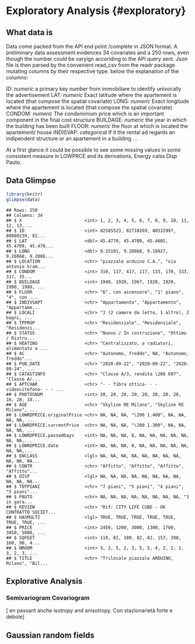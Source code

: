 
# Exploratory Analysis {#exploratory}

## What data is

Data come packed from the API end point /complete in JSON format. A preliminary data assessment evidences 34 covariates and a  250 rows, even though the number could be varyign accoriding to the API query sent. Json file is then parsed by the convenient read_csv from the readr package mutating columns by their respective type. 
below the explanation of the columns:

ID: _numeric_ a primary key number from immobiliare to identify univocally the advertisement 
LAT: _numeric_ Exact latitude where the apartement is located (that compose the spatial covariate) 
LONG: _numeric_ Exact longitude where the apartement is located (that compose the spatial covariate)
CONDOM:  _numeric_ The condominium price which is an important component in the final cost structure
BUILDAGE: _numeric_ the year in which the building has been built
FLOOR: _numeric_ the floor at which is located the apartement/ house
INDISVAP: _categorical_ If it the rental ad regards an indipendent structure or an apartement in a building
...




At a first glance it could be possible to see some missing values in some consistent measure in LOWPRCE and its derivations, Energy calss Disp Pauto. 



## Data Glimpse 

```r
library(knitr)
glimpse(data)
```

```
## Rows: 250
## Columns: 34
## $ X                        <int> 1, 2, 3, 4, 5, 6, 7, 8, 9, 10, 11, 12, 13,...
## $ ID                       <int> 82585523, 82710269, 80532997, 80880239, 82...
## $ LAT                      <dbl> 45.4770, 45.4709, 45.4605, 45.4709, 45.470...
## $ LONG                     <dbl> 9.15101, 9.20868, 9.18927, 9.20868, 9.2086...
## $ LOCATION                 <chr> "piazzale arduino C.A.", "via antonio kram...
## $ CONDOM                   <int> 310, 117, 417, 117, 133, 170, 333, 317, 35...
## $ BUILDAGE                 <int> 1940, 1920, 1967, 1920, 1920, 1990, 1900, ...
## $ FLOOR                    <chr> "6°, con ascensore", "1° piano", "4°, con ...
## $ INDIVSAPT                <chr> "Appartamento", "Appartamento", "Appartame...
## $ LOCALI                   <chr> "3 (2 camere da letto, 1 altro), 2 bagni, ...
## $ TPPROP                   <chr> "Residenziale", "Residenziale", "Residenzi...
## $ STATUS                   <chr> "Nuovo / In costruzione", "Ottimo / Ristru...
## $ HEATING                  <chr> "Centralizzato, a radiatori, alimentato a ...
## $ AC                       <chr> "Autonomo, freddo", NA, "Autonomo, freddo"...
## $ PUB_DATE                 <chr> "2020-09-22", "2020-09-22", "2020-09-24", ...
## $ CATASTINFO               <chr> "Classe A/3, rendita \200 697", "Classe A/...
## $ APTCHAR                  <chr> "- - fibra ottica- - - videocitofono- - - ...
## $ PHOTOSNUM                <int> 20, 20, 20, 20, 20, 20, 20, 20, 16, 20, 18...
## $ AGE                      <chr> "Skyline RE Milano", "Skyline RE Milano", ...
## $ LOWRDPRICE.originalPrice <chr> NA, NA, NA, "\200 1.400", NA, NA, NA, NA, ...
## $ LOWRDPRICE.currentPrice  <chr> NA, NA, NA, "\200 1.300", NA, NA, NA, NA, ...
## $ LOWRDPRICE.passedDays    <int> NA, NA, NA, 8, NA, NA, NA, NA, NA, NA, NA,...
## $ LOWRDPRICE.date          <int> NA, NA, NA, 8, NA, NA, NA, NA, NA, NA, NA,...
## $ ENCLASS                  <lgl> NA, NA, NA, NA, NA, NA, NA, NA, NA, NA, NA...
## $ CONTR                    <chr> "Affitto", "Affitto", "Affitto", "Affitto"...
## $ DISP                     <lgl> NA, NA, NA, NA, NA, NA, NA, NA, NA, NA, NA...
## $ TOTPIANI                 <chr> "7 piani", "5 piani", "4 piani", "5 piani"...
## $ PAUTO                    <chr> NA, NA, NA, NA, NA, NA, NA, NA, "1 in gara...
## $ REVIEW                   <chr> "Rif: CITY LIFE CUBE - OK CONTRATTO SOCIET...
## $ HASMULTI                 <lgl> TRUE, TRUE, TRUE, TRUE, TRUE, TRUE, TRUE, ...
## $ PRICE                    <int> 2450, 1200, 3000, 1300, 1700, 3850, 5000, ...
## $ SQFEET                   <int> 110, 82, 180, 82, 82, 157, 208, 160, 90, 4...
## $ NROOM                    <int> 3, 2, 5, 2, 3, 5, 5, 4, 2, 2, 1, 3, 2, 3, ...
## $ TITLE                    <chr> "Trilocale piazzale ARDUINO, Milano", "Bil...
```



## Explorative Analysis

###  Semivariogram Covariogram

[ en passant anche isotropy and anisotropy. Con stazionarietà forte e debole]

##  Gaussian random fields

<!--chapter:end:04-exploratory.Rmd-->

